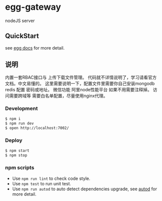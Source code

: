 # egg-gateway

nodeJS server

## QuickStart

<!-- add docs here for user -->

see [egg docs][egg] for more detail.

## 说明

内置一套RBAC接口与 上传下载文件管理。
代码就不详情说明了，学习请看官方文档。中文易懂的。
这里需要说明一下，配置文件里需要你自己安装mongodb redis 配置 密码或地址。
微信功能 阿里node性能平台 如果不用需要注释掉。
访问需要跨域等 需要白名单配置，尽量使用nginx代理。

### Development

```bash
$ npm i
$ npm run dev
$ open http://localhost:7002/
```

### Deploy

```bash
$ npm start
$ npm stop
```

### npm scripts

-   Use `npm run lint` to check code style.
-   Use `npm test` to run unit test.
-   Use `npm run autod` to auto detect dependencies upgrade, see [autod](https://www.npmjs.com/package/autod) for more detail.

[egg]: https://eggjs.org
